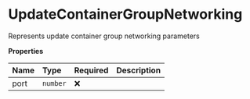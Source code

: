 # UpdateContainerGroupNetworking

Represents update container group networking parameters

**Properties**

| Name | Type     | Required | Description |
| :--- | :------- | :------- | :---------- |
| port | `number` | ❌       |             |
